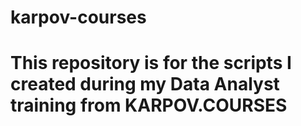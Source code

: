 # karpov-courses
# This repository is for the scripts I created during my Data Analyst training from KARPOV.COURSES
